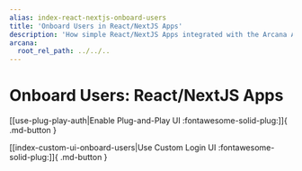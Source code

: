 ```yaml
---
alias: index-react-nextjs-onboard-users
title: 'Onboard Users in React/NextJS Apps'
description: 'How simple React/NextJS Apps integrated with the Arcana Auth SDK can onboard users via plug-and-play or custom login UI options.'
arcana:
  root_rel_path: ../../..
---
```


# Onboard Users: React/NextJS Apps

[[use-plug-play-auth|Enable Plug-and-Play UI :fontawesome-solid-plug:]]{ .md-button }

[[index-custom-ui-onboard-users|Use Custom Login UI :fontawesome-solid-plug:]]{ .md-button }